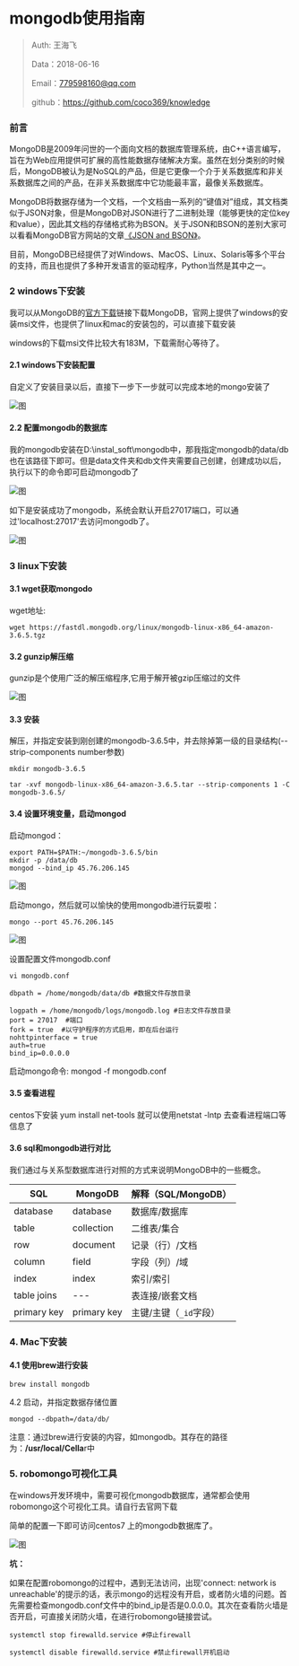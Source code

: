 
# mongodb使用指南

>Auth: 王海飞
>
>Data：2018-06-16
>
>Email：779598160@qq.com
>
>github：https://github.com/coco369/knowledge 


### 前言

MongoDB是2009年问世的一个面向文档的数据库管理系统，由C++语言编写，旨在为Web应用提供可扩展的高性能数据存储解决方案。虽然在划分类别的时候后，MongoDB被认为是NoSQL的产品，但是它更像一个介于关系数据库和非关系数据库之间的产品，在非关系数据库中它功能最丰富，最像关系数据库。

MongoDB将数据存储为一个文档，一个文档由一系列的“键值对”组成，其文档类似于JSON对象，但是MongoDB对JSON进行了二进制处理（能够更快的定位key和value），因此其文档的存储格式称为BSON。关于JSON和BSON的差别大家可以看看MongoDB官方网站的文章[《JSON and BSON》](https://www.mongodb.com/json-and-bson)。

目前，MongoDB已经提供了对Windows、MacOS、Linux、Solaris等多个平台的支持，而且也提供了多种开发语言的驱动程序，Python当然是其中之一。

### 2 windows下安装

我可以从MongoDB的[官方下载](https://www.mongodb.com/download-center#community)链接下载MongoDB，官网上提供了windows的安装msi文件，也提供了linux和mac的安装包的，可以直接下载安装

windows的下载msi文件比较大有183M，下载需耐心等待了。

#### 2.1 windows下安装配置

自定义了安装目录以后，直接下一步下一步就可以完成本地的mongo安装了

![图](images/mongo_install_msi.png)

#### 2.2 配置mongodb的数据库

我的mongodb安装在D:\instal_soft\mongodb中，那我指定mongodb的data/db也在该路径下即可。但是data文件夹和db文件夹需要自己创建，创建成功以后，执行以下的命令即可启动mongodb了

![图](images/windows_mongodb_install.png)

如下是安装成功了mongodb，系统会默认开启27017端口，可以通过'localhost:27017'去访问mongodb了。

![图](images/windows_mongodb_27017_success.png)

### 3 linux下安装

#### 3.1 wget获取mongodo

wget地址:

	wget https://fastdl.mongodb.org/linux/mongodb-linux-x86_64-amazon-3.6.5.tgz

#### 3.2 gunzip解压缩

gunzip是个使用广泛的解压缩程序,它用于解开被gzip压缩过的文件

![图](images/mongo_centos_gunzip.png)

#### 3.3 安装

解压，并指定安装到刚创建的mongodb-3.6.5中，并去除掉第一级的目录结构(--strip-components number参数)

	mkdir mongodb-3.6.5
	
	tar -xvf mongodb-linux-x86_64-amazon-3.6.5.tar --strip-components 1 -C mongodb-3.6.5/

#### 3.4 设置环境变量，启动mongod

启动mongod：

	export PATH=$PATH:~/mongodb-3.6.5/bin
	mkdir -p /data/db
	mongod --bind_ip 45.76.206.145

![图](images/mongo_centos_export_path.png)

启动mongo，然后就可以愉快的使用mongodb进行玩耍啦：

 	mongo --port 45.76.206.145

![图](images/mongo_centos_mongo.png)

设置配置文件mongodb.conf

	vi mongodb.conf
	
	dbpath = /home/mongodb/data/db #数据文件存放目录
	
	logpath = /home/mongodb/logs/mongodb.log #日志文件存放目录
	port = 27017  #端口
	fork = true  #以守护程序的方式启用，即在后台运行
	nohttpinterface = true
	auth=true
	bind_ip=0.0.0.0

启动mongo命令: mongod -f mongodb.conf



#### 3.5 查看进程

centos下安装 yum install net-tools 就可以使用netstat -lntp 去查看进程端口等信息了

#### 3.6 sql和mongodb进行对比


我们通过与关系型数据库进行对照的方式来说明MongoDB中的一些概念。



| SQL         | MongoDB     | 解释（SQL/MongoDB）    |
| ----------- | ----------- | ---------------------- |
| database    | database    | 数据库/数据库          |
| table       | collection  | 二维表/集合            |
| row         | document    | 记录（行）/文档        |
| column      | field       | 字段（列）/域          |
| index       | index       | 索引/索引              |
| table joins | ---         | 表连接/嵌套文档        |
| primary key | primary key | 主键/主键（`_id`字段） |

### 4. Mac下安装

#### 4.1 使用brew进行安装

```undefined
brew install mongodb
```

4.2 启动，并指定数据存储位置
```
mongod --dbpath=/data/db/
```

注意：通过brew进行安装的内容，如mongodb。其存在的路径为：**/usr/local/Cella**r中

### 5. robomongo可视化工具


在windows开发环境中，需要可视化mongodb数据库，通常都会使用robomongo这个可视化工具。请自行去官网下载

简单的配置一下即可访问centos7 上的mongodb数据库了。


![图](images/mongo_centos_robomongo.png)


<b>坑：</b>

如果在配置robomongo的过程中，遇到无法访问，出现'connect: network is unreachable'的提示的话，表示mongo的远程没有开启，或者防火墙的问题。首先需要检查mongodb.conf文件中的bind_ip是否是0.0.0.0。其次在查看防火墙是否开启，可直接关闭防火墙，在进行robomongo链接尝试。

	systemctl stop firewalld.service #停止firewall 
	
	systemctl disable firewalld.service #禁止firewall开机启动 
